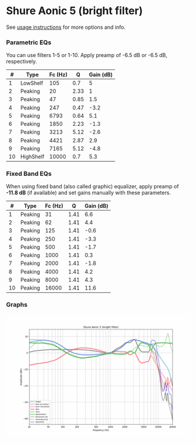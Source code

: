 # Shure Aonic 5 (bright filter)
See [usage instructions](https://github.com/jaakkopasanen/AutoEq#usage) for more options and info.

### Parametric EQs
You can use filters 1-5 or 1-10. Apply preamp of -6.5 dB or -6.5 dB, respectively.

|   # | Type      |   Fc (Hz) |    Q |   Gain (dB) |
|-----|-----------|-----------|------|-------------|
|   1 | LowShelf  |       105 | 0.7  |         5   |
|   2 | Peaking   |        20 | 2.33 |         1   |
|   3 | Peaking   |        47 | 0.85 |         1.5 |
|   4 | Peaking   |       247 | 0.47 |        -3.2 |
|   5 | Peaking   |      6793 | 0.64 |         5.1 |
|   6 | Peaking   |      1850 | 2.23 |        -1.3 |
|   7 | Peaking   |      3213 | 5.12 |        -2.6 |
|   8 | Peaking   |      4421 | 2.87 |         2.9 |
|   9 | Peaking   |      7165 | 5.12 |        -4.8 |
|  10 | HighShelf |     10000 | 0.7  |         5.3 |

### Fixed Band EQs
When using fixed band (also called graphic) equalizer, apply preamp of **-11.8 dB** (if available) and set gains manually with these parameters.

|   # | Type    |   Fc (Hz) |    Q |   Gain (dB) |
|-----|---------|-----------|------|-------------|
|   1 | Peaking |        31 | 1.41 |         6.6 |
|   2 | Peaking |        62 | 1.41 |         4.4 |
|   3 | Peaking |       125 | 1.41 |        -0.6 |
|   4 | Peaking |       250 | 1.41 |        -3.3 |
|   5 | Peaking |       500 | 1.41 |        -1.7 |
|   6 | Peaking |      1000 | 1.41 |         0.3 |
|   7 | Peaking |      2000 | 1.41 |        -1.8 |
|   8 | Peaking |      4000 | 1.41 |         4.2 |
|   9 | Peaking |      8000 | 1.41 |         4.3 |
|  10 | Peaking |     16000 | 1.41 |        11.6 |

### Graphs
![](./Shure%20Aonic%205%20(bright%20filter).png)
